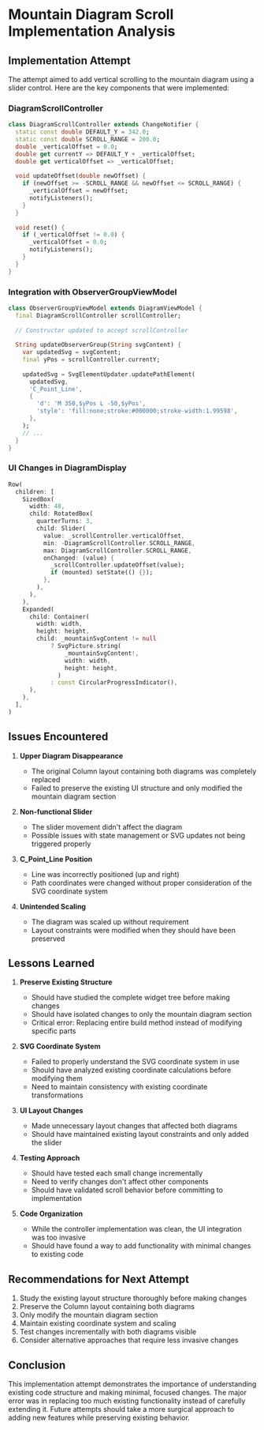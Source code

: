 # Mountain Diagram Scroll Implementation Analysis

## Implementation Attempt

The attempt aimed to add vertical scrolling to the mountain diagram using a slider control. Here are the key components that were implemented:

### DiagramScrollController
```dart
class DiagramScrollController extends ChangeNotifier {
  static const double DEFAULT_Y = 342.0;
  static const double SCROLL_RANGE = 200.0;
  double _verticalOffset = 0.0;
  double get currentY => DEFAULT_Y + _verticalOffset;
  double get verticalOffset => _verticalOffset;
  
  void updateOffset(double newOffset) {
    if (newOffset >= -SCROLL_RANGE && newOffset <= SCROLL_RANGE) {
      _verticalOffset = newOffset;
      notifyListeners();
    }
  }
  
  void reset() {
    if (_verticalOffset != 0.0) {
      _verticalOffset = 0.0;
      notifyListeners();
    }
  }
}
```

### Integration with ObserverGroupViewModel
```dart
class ObserverGroupViewModel extends DiagramViewModel {
  final DiagramScrollController scrollController;
  
  // Constructor updated to accept scrollController
  
  String updateObserverGroup(String svgContent) {
    var updatedSvg = svgContent;
    final yPos = scrollController.currentY;
    
    updatedSvg = SvgElementUpdater.updatePathElement(
      updatedSvg,
      'C_Point_Line',
      {
        'd': 'M 350,$yPos L -50,$yPos',
        'style': 'fill:none;stroke:#000000;stroke-width:1.99598',
      },
    );
    // ...
  }
}
```

### UI Changes in DiagramDisplay
```dart
Row(
  children: [
    SizedBox(
      width: 48,
      child: RotatedBox(
        quarterTurns: 3,
        child: Slider(
          value: _scrollController.verticalOffset,
          min: -DiagramScrollController.SCROLL_RANGE,
          max: DiagramScrollController.SCROLL_RANGE,
          onChanged: (value) {
            _scrollController.updateOffset(value);
            if (mounted) setState(() {});
          },
        ),
      ),
    ),
    Expanded(
      child: Container(
        width: width,
        height: height,
        child: _mountainSvgContent != null
            ? SvgPicture.string(
                _mountainSvgContent!,
                width: width,
                height: height,
              )
            : const CircularProgressIndicator(),
      ),
    ),
  ],
)
```

## Issues Encountered

1. **Upper Diagram Disappearance**
   - The original Column layout containing both diagrams was completely replaced
   - Failed to preserve the existing UI structure and only modified the mountain diagram section

2. **Non-functional Slider**
   - The slider movement didn't affect the diagram
   - Possible issues with state management or SVG updates not being triggered properly

3. **C_Point_Line Position**
   - Line was incorrectly positioned (up and right)
   - Path coordinates were changed without proper consideration of the SVG coordinate system

4. **Unintended Scaling**
   - The diagram was scaled up without requirement
   - Layout constraints were modified when they should have been preserved

## Lessons Learned

1. **Preserve Existing Structure**
   - Should have studied the complete widget tree before making changes
   - Should have isolated changes to only the mountain diagram section
   - Critical error: Replacing entire build method instead of modifying specific parts

2. **SVG Coordinate System**
   - Failed to properly understand the SVG coordinate system in use
   - Should have analyzed existing coordinate calculations before modifying them
   - Need to maintain consistency with existing coordinate transformations

3. **UI Layout Changes**
   - Made unnecessary layout changes that affected both diagrams
   - Should have maintained existing layout constraints and only added the slider

4. **Testing Approach**
   - Should have tested each small change incrementally
   - Need to verify changes don't affect other components
   - Should have validated scroll behavior before committing to implementation

5. **Code Organization**
   - While the controller implementation was clean, the UI integration was too invasive
   - Should have found a way to add functionality with minimal changes to existing code

## Recommendations for Next Attempt

1. Study the existing layout structure thoroughly before making changes
2. Preserve the Column layout containing both diagrams
3. Only modify the mountain diagram section
4. Maintain existing coordinate system and scaling
5. Test changes incrementally with both diagrams visible
6. Consider alternative approaches that require less invasive changes

## Conclusion

This implementation attempt demonstrates the importance of understanding existing code structure and making minimal, focused changes. The major error was in replacing too much existing functionality instead of carefully extending it. Future attempts should take a more surgical approach to adding new features while preserving existing behavior.
